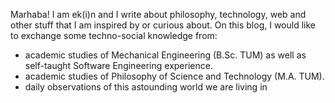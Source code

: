 Marhaba! I am ek(i)n and I write about philosophy, technology, web and other stuff that I am inspired by or curious about. On this blog, I would like to exchange some techno-social knowledge from:

- academic studies of Mechanical Engineering (B.Sc. TUM) as well as self-taught Software Engineering experience.
- academic studies of Philosophy of Science and Technology (M.A. TUM).
- daily observations of this astounding world we are living in